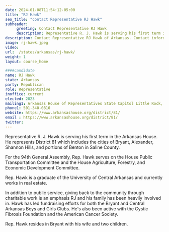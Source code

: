 ```yaml
---
date: 2024-01-08T11:54:12-05:00
title: "RJ Hawk"
seo_title: "contact Representative RJ Hawk"
subheader:
     greeting: Contact Representative RJ Hawk
     description: Representative R. J. Hawk is serving his first term in the Arkansas House. He represents District 81 which includes the cities of Bryant, Alexander, Shannon Hills, and portions of Benton in Saline County.
description: Contact Representative RJ Hawk of Arkansas. Contact information for RJ Hawk includes email address, phone number, and mailing address.
image: rj-hawk.jpeg
video:
url:  /states/arkansas/rj-hawk/
weight: 1
layout: course_home

####candidate
name: RJ Hawk
state: Arkansas
party: Republican
role: Representative
inoffice: current
elected: 2023
mailing1: Arkansas House of Representatives State Capitol Little Rock, AR 72201
phone1: 501-340-0810
website: https://www.arkansashouse.org/district/81/
email : https://www.arkansashouse.org/district/81/
twitter:
---
```


Representative R. J. Hawk is serving his first term in the Arkansas House. He represents District 81 which includes the cities of Bryant, Alexander, Shannon Hills, and portions of Benton in Saline County.

For the 94th General Assembly, Rep. Hawk serves on the House Public Transportation Committee and the House Agriculture, Forestry, and Economic Development Committee.

Rep. Hawk is a graduate of the University of Central Arkansas and currently works in real estate.

In addition to public service, giving back to the community through charitable work is an emphasis RJ and his family has been heavily involved in. Hawk has led fundraising efforts for both the Bryant and Central Arkansas Boys and Girls Clubs. He's also been active with the Cystic Fibrosis Foundation and the American Cancer Society.

Rep. Hawk resides in Bryant with his wife and two children.

